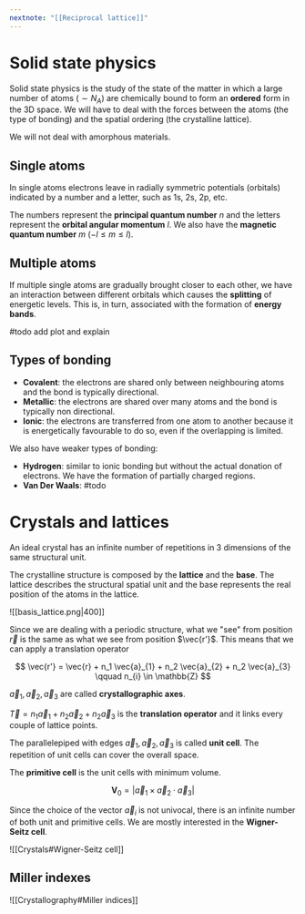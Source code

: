 ```yaml
---
nextnote: "[[Reciprocal lattice]]"
---
```


# Solid state physics

Solid state physics is the study of the state of the matter in which a large number of atoms ($\sim N_{A}$) are chemically bound to form an **ordered** form in the 3D space. We will have to deal with the forces between the atoms (the type of bonding) and the spatial ordering (the crystalline lattice).

We will not deal with amorphous materials.

## Single atoms

In single atoms electrons leave in radially symmetric potentials (orbitals) indicated by a number and a letter, such as 1s, 2s, 2p, etc.

The numbers represent the **principal quantum number** $n$ and the letters represent the **orbital angular momentum** $l$. We also have the **magnetic quantum number** $m$ ($-l \leq m \leq l$).

## Multiple atoms

If multiple single atoms are gradually brought closer to each other, we have an interaction between different orbitals which causes the **splitting** of energetic levels. This is, in turn, associated with the formation of **energy bands**.

#todo add plot and explain

## Types of bonding

- **Covalent**: the electrons are shared only between neighbouring atoms and the bond is typically directional.
- **Metallic**: the electrons are shared over many atoms and the bond is typically non directional.
- **Ionic**: the electrons are transferred from one atom to another because it is energetically favourable to do so, even if the overlapping is limited.

We also have weaker types of bonding:

- **Hydrogen**: similar to ionic bonding but without the actual donation of electrons. We have the formation of partially charged regions.
- **Van Der Waals**: #todo 

# Crystals and lattices

An ideal crystal has an infinite number of repetitions in 3 dimensions of the same structural unit. 

The crystalline structure is composed by the **lattice** and the **base**. The lattice describes the structural spatial unit and the base represents the real position of the atoms in the lattice.

![[basis_lattice.png|400]]

Since we are dealing with a periodic structure, what we "see" from position $\vec{r}$ is the same as what we see from position $\vec{r'}$. This means that we can apply a translation operator 

$$
\vec{r'} = \vec{r} + n_1 \vec{a}_{1} + n_2 \vec{a}_{2} + n_2 \vec{a}_{3} \qquad n_{i} \in \mathbb{Z}
$$

$\vec{a}_{1}, \vec{a}_{2}, \vec{a}_{3}$ are called **crystallographic axes**.

$\vec{T} = n_1 \vec{a}_{1} + n_2 \vec{a}_{2} + n_2 \vec{a}_{3}$ is the **translation operator** and it links every couple of lattice points.

The parallelepiped with edges $\vec{a}_{1}, \vec{a}_{2}, \vec{a}_{3}$ is called **unit cell**. The repetition of unit cells can cover the overall space.

The **primitive cell** is the unit cells with minimum volume.

$$
\mathbf{V}_0 = |\vec{a}_{1} \times \vec{a}_{2} \cdot \vec{a}_{3}|
$$

Since the choice of the vector $\vec{a}_{i}$ is not univocal, there is an infinite number of both unit and primitive cells. We are mostly interested in the **Wigner-Seitz cell**.

![[Crystals#Wigner-Seitz cell]]

## Miller indexes

![[Crystallography#Miller indices]]

